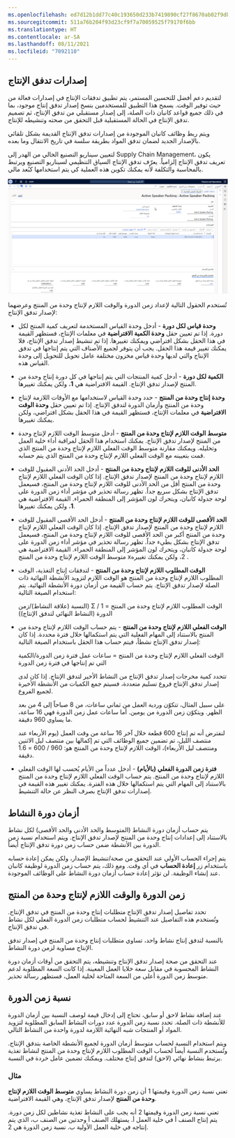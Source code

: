 ```yaml
---
ms.openlocfilehash: ed7d12b1dd77c40c193650d233b7419890cf27f8670ab02f9db349798db9dab9
ms.sourcegitcommit: 511a76b204f93d23cf9f7a70059525f79170f6bb
ms.translationtype: HT
ms.contentlocale: ar-SA
ms.lasthandoff: 08/11/2021
ms.locfileid: "7092110"
---
```

## <a name="production-flow-versions"></a>إصدارات تدفق الإنتاج
 
لتقديم دعم أفضل للتحسين المستمر، يتم تطبيق تدفقات الإنتاج في إصدارات فعالة من حيث توفير الوقت. يسمح هذا التطبيق للمستخدمين بنسخ إصدار تدفق إنتاج موجود، بما في ذلك جميع قواعد كانبان ذات الصلة، إلى إصدار مستقبلي من تدفق الإنتاج، ثم تصميم تدفق الإنتاج في الحالة المستقبلية قبل التحقق من صحته وتنشيطه للإنتاج.

ويتم ربط وظائف كانبان الموجودة من إصدارات تدفق الإنتاج القديمة بشكل تلقائي بالإصدار الجديد لضمان تدفق المواد بطريقة سلسة في تاريخ الانتقال وما بعده.

لتعيين سيناريو التصنيع الخالي من الهدر إلى Supply Chain Management، يكون تعريف تدفق الإنتاج إلزامياً. يعرّف تدفق الإنتاج السياق التنظيمي لسيناريو التصنيع ويرتبط بالمحاسبة والتكلفة لأنه يمكنك تكوين هذه العملية كي يتم استخدامها كبُعد مالي.

[![لقطة شاشة لصفحة "تدفق الإنتاج"، علامة تبويب "إدارة التكاليف".](../media/production-flow-2.png)](../media/production-flow-2.png#lightbox)

تُستخدم الحقول التالية لإعداد زمن الدورة والوقت اللازم لإنتاج وحدة من المنتج وعرضهما لإصدار تدفق الإنتاج:

-   **وحدة قياس لكل دورة** - أدخل وحدة القياس المستخدمة لتعريف كمية المنتج لكل دورة. إذا تم تعيين حقل **وحدة الكمية الافتراضية** في معلمات الإنتاج، فستظهر القيمة في هذا الحقل بشكل افتراضي ويمكنك تغييرها. إذا تم تنشيط إصدار تدفق الإنتاج، فلا يمكنك تغيير قيمة هذا الحقل. يجب أن يتوفر لجميع الأصناف التي يتم إنتاجها في تدفق الإنتاج والتي لديها وحدة قياس مخزون مختلفة عامل تحويل للتحويل إلى وحدة القياس هذه.

-   **الكمية لكل دورة** - أدخل كمية المنتجات التي يتم إنتاجها في كل دورة إنتاج وحدة من المنتج لإصدار تدفق الإنتاج. القيمة الافتراضية هي **1**، ولكن يمكنك تغييرها.


-   **وحدة إنتاج وحدة من المنتج** - حدد وحدة القياس لاستخدامها مع الأوقات اللازمة لإنتاج وحدة من المنتج‬ وأزمان الدورة لتدفق الإنتاج. إذا تم تعيين حقل **وحدة الوقت الافتراضية** في معلمات الإنتاج، فستظهر القيمة في هذا الحقل بشكل افتراضي، ولكن يمكنك تغييرها.

-   **متوسط الوقت اللازم لإنتاج وحدة من المنتج** - أدخل متوسط الوقت اللازم لإنتاج وحدة من المنتج لإصدار تدفق الإنتاج. يمكنك استخدام هذا الحقل لمراقبة أداء خلية العمل وتحليله. ويمكنك مقارنة متوسط الوقت الفعلي اللازم لإنتاج وحدة من المنتج الذي قمت بتعيينه مع الوقت الفعلي اللازم لإنتاج وحدة من المنتج الذي يتم حسابه.

-   **الحد الأدنى للوقت اللازم لإنتاج وحدة من المنتج** - أدخل الحد الأدنى المقبول للوقت اللازم لإنتاج وحدة من المنتج لإصدار تدفق الإنتاج.
إذا كان الوقت الفعلي اللازم لإنتاج وحدة من المنتج أقل من الحد الأدنى للوقت اللازم لإنتاج وحدة من المنتج، فسيعمل تدفق الإنتاج بشكل سريع جداً. تظهر رسالة تحذير في مؤشر أداء زمن الدورة على لوحة جدولة كانبان، ويتحرك لون المؤشر إلى المنطقة الحمراء. القيمة الافتراضية هي **1**، ولكن يمكنك تغييرها.

-   **الحد الأقصى للوقت اللازم لإنتاج وحدة من المنتج** - أدخل الحد الأقصى المقبول للوقت اللازم لإنتاج وحدة من المنتج لإصدار تدفق الإنتاج. إذا كان الوقت الفعلي اللازم لإنتاج وحدة من المنتج أكبر من الحد الأقصى للوقت اللازم لإنتاج وحدة من المنتج، فسيعمل تدفق الإنتاج بشكل بطيء جداً. تظهر رسالة تحذير في مؤشر أداء زمن الدورة على لوحة جدولة كانبان، ويتحرك لون المؤشر إلى المنطقة الحمراء. القيمة الافتراضية هي متوسط الوقت اللازم لإنتاج وحدة من المنتج x‏ 2، ولكن يمكنك تغييره.

-   **الوقت المطلوب اللازم لإنتاج وحدة من المنتج** - لتدفقات إنتاج التغذية، الوقت المطلوب اللازم لإنتاج وحدة من المنتج هو الوقت اللازم لتزويد الأنشطة النهائية ذات الصلة لإصدار تدفق الإنتاج. يتم حساب القيمة من أزمان دورة الأنشطة النهائية. يتم استخدام الصيغة التالية:


    الوقت المطلوب اللازم لإنتاج وحدة من المنتج‬‏‫ = 1 / Σ (النسبة (علاقة النشاط)/زمن الدورة (النشاط النهائي لتدفق الإنتاج))

-   **الوقت الفعلي اللازم لإنتاج وحدة من المنتج** - يتم حساب الوقت اللازم لإنتاج وحدة من المنتج بالاستناد إلى المهام الفعلية التي يتم استكمالها خلال فترة محددة. إذا كان إصدار تدفق الإنتاج نشطاً، فيتم حساب هذا الحقل باستخدام الصيغة التالية:


    الوقت الفعلي اللازم لإنتاج وحدة من المنتج‬‏‫ = ساعات عمل فترة زمن الدورة/الكمية التي تم إنتاجها في فترة زمن الدورة

    تتحدد كمية مخرجات إصدار تدفق الإنتاج من النشاط الأخير لتدفق الإنتاج. إذا كان لدى إصدار تدفق الإنتاج فروع تسليم متعددة، فسيتم جمع الكميات من الأنشطة الأخيرة لجميع الفروع.

    على سبيل المثال، تتكوّن وردية العمل من ثماني ساعات، من 8 صباحاً إلى 4 من بعد الظهر. ويتكوّن زمن الدورة من يومين. أما ساعات عمل زمن الدورة فهي 16 ساعة، ما يساوي 960 دقيقة.

    لنفترض أنه تم إنتاج 600 قطعة خلال آخر 16 ساعة من وقت العمل (يوم الأربعاء عند منتصف الليل، تم تضمين جميع الوظائف التي تم إكمالها بين منتصف ليل الاثنين‬ ومنتصف ليل الأربعاء)، الوقت اللازم لإنتاج وحدة من المنتج هو: 960 / 600 = 1.6 دقيقة.

-   **فترة زمن الدورة الفعلي (بالأيام)** - أدخل عدداً من الأيام يُحسب لها الوقت الفعلي اللازم لإنتاج وحدة من المنتج. يتم حساب الوقت الفعلي اللازم لإنتاج وحدة من المنتج بالاستناد إلى المهام التي يتم استكمالها خلال هذه الفترة. يمكنك تغيير هذه القيمة في إصدارات تدفق الإنتاج بصرف النظر عن حالة التنشيط.

## <a name="activity-cycle-times"></a>أزمان دورة النشاط

يتم حساب أزمان دورة النشاط (المتوسط ​​والحد الأدنى والحد الأقصى) لكل نشاط بالاستناد إلى إعدادات إنتاج وحدة من المنتج‬ لإصدار تدفق الإنتاج. ويتم استخدام نسبة زمن الدورة بين الأنشطة ضمن حساب زمن دورة تدفق الإنتاج أيضاً.

يتم إجراء الحساب الأولي عند التحقق من صحة/تنشيط الإصدار، ولكن يمكن إعادة حسابه باستخدام زر **إعادة الحساب** في أي وقت. ومع ذلك، يتم حساب زمن الدورة لوظيفة كانبان عند إنشاء الوظيفة. لن تؤثر إعادة حساب أزمان دورة النشاط على الوظائف الموجودة.



## <a name="takt-and-cycle-times"></a>زمن الدورة والوقت اللازم لإنتاج وحدة من المنتج

تحدد تفاصيل إصدار تدفق الإنتاج متطلبات إنتاج وحدة من المنتج‬ في تدفق الإنتاج. وتُستخدم هذه التفاصيل عند التنشيط لحساب متطلبات زمن الدورة الفعلي لكل نشاط في تدفق الإنتاج.

بالنسبة لتدفق إنتاج نشاط واحد، تساوي متطلبات إنتاج وحدة من المنتج في إصدار تدفق الإنتاج مساوية لزمن دورة النشاط.

عند التحقق من صحة إصدار تدفق الإنتاج وتنشيطه، يتم التحقق من أوقات أزمان دورة النشاط المحسوبة في مقابل سعة خلايا العمل المعينة. إذا كانت السعة المطلوبة لدعم متوسط ​​زمن الدورة أعلى من السعة المتاحة لخلية العمل، فستظهر رسالة تحذير.

## <a name="cycle-time-ratio"></a>نسبة زمن الدورة

عند إضافة نشاط لاحق أو سابق، تحتاج إلى إدخال قيمة لوصف النسبة بين أزمان الدورة للأنشطة ذات الصلة.
تحدد نسبة زمن الدورة عدد دورات النشاط السابق المطلوبة لتزويد المواد أو المنتجات شبه النهائية اللازمة لدورة واحدة من النشاط التالي.

ويتم استخدام النسبة لحساب متوسط أزمان الدورة لجميع الأنشطة الخاصة بتدفق الإنتاج. وتُستخدم النسبة أيضاً لحساب الوقت المطلوب اللازم لإنتاج وحدة من المنتج لنشاط تغذية يرتبط بنشاط نهائي (لاحق) لتدفق إنتاج مختلف. ويمكنك تضمين عامل خردة في النسبة.

### <a name="example"></a>مثال

تعني نسبة زمن الدورة وقيمتها 1 أن زمن دورة النشاط يساوي **متوسط الوقت اللازم لإنتاج وحدة من المنتج‬** لإصدار تدفق الإنتاج، وهي القيمة الافتراضية.

تعني نسبة زمن الدورة وقيمتها 2 أنه يجب على النشاط تغذية نشاطين لكل زمن دورة. يتم إنتاج الصنف أ في خلية العمل أ. يستهلك الصنف أ وحدتين من الصنف ب، الذي يتم إنتاجه في خلية العمل الأولية ب. نسبة زمن الدورة هي 2.
 
